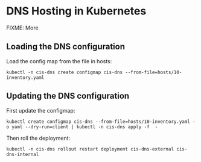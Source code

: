 # DNS Hosting in Kubernetes 

FIXME: More 

## Loading the DNS configuration

Load the config map from the file in hosts: 

```
kubectl -n cis-dns create configmap cis-dns --from-file=hosts/10-inventory.yaml
```

## Updating the DNS configuration 

First update the configmap:

```console
kubectl create configmap cis-dns --from-file=hosts/10-inventory.yaml -o yaml --dry-run=client | kubectl -n cis-dns apply -f  - 
```

Then roll the deployment: 

```console
kubectl -n cis-dns rollout restart deployment cis-dns-external cis-dns-internal 
```
